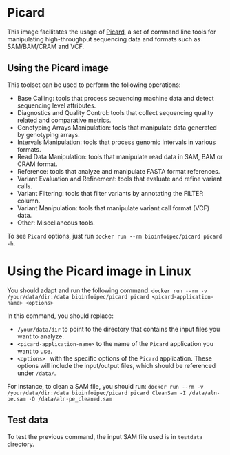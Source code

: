 # Picard

This image facilitates the usage of [Picard](https://broadinstitute.github.io/picard/), a set of command line tools for manipulating high-throughput sequencing data and formats such as SAM/BAM/CRAM and VCF.

## Using the Picard image

This toolset can be used to perform the following operations:

- Base Calling: tools that process sequencing machine data and detect sequencing level attributes.
- Diagnostics and Quality Control: tools that collect sequencing quality related and comparative metrics.
- Genotyping Arrays Manipulation: tools that manipulate data generated by genotyping arrays.
- Intervals Manipulation: tools that process genomic intervals in various formats.
- Read Data Manipulation: tools that manipulate read data in SAM, BAM or CRAM format.
- Reference: tools that analyze and manipulate FASTA format references.
- Variant Evaluation and Refinement: tools that evaluate and refine variant calls.
- Variant Filtering: tools that filter variants by annotating the FILTER column.
- Variant Manipulation: tools that manipulate variant call format (VCF) data.
- Other: Miscellaneous tools.

To see `Picard` options, just run `docker run --rm bioinfoipec/picard picard -h`.

# Using the Picard image in Linux
You should adapt and run the following command: `docker run --rm -v /your/data/dir:/data bioinfoipec/picard picard <picard-application-name> <options>`

In this command, you should replace:
- `/your/data/dir` to point to the directory that contains the input files you want to analyze.
- `<picard-application-name>` to the name of the `Picard` application you want to use.
- `<options> ` with the specific options of the `Picard` application. These options will include the input/output files, which should be referenced under `/data/`.

For instance, to clean a SAM file, you should run: `docker run --rm -v /your/data/dir:/data bioinfoipec/picard picard CleanSam -I /data/aln-pe.sam -O /data/aln-pe_cleaned.sam`

## Test data
To test the previous command, the input SAM file used is in `testdata` directory.